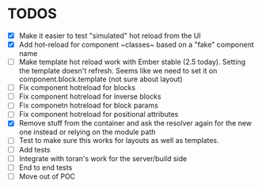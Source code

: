 # TODOS

- [x] Make it easier to test "simulated" hot reload from the UI
- [x] Add hot-reload for component ~classes~ based on a "fake" component name
- [ ] Make template hot reload work with Ember stable (2.5 today). Setting the template doesn't refresh. Seems like we need to set it on component.block.template (not sure about layout)
- [ ] Fix component hotreload for blocks
- [ ] Fix component hotreload for inverse blocks
- [ ] Fix componetn hotreload for block params
- [ ] Fix component hotreload for positional attributes
- [x] Remove stuff from the container and ask the resolver again for the new one instead or relying on the module path
- [ ] Test to make sure this works for layouts as well as templates. 
- [ ] Add tests 
- [ ] Integrate with toran's work for the server/build side
- [ ] End to end tests
- [ ] Move out of POC
